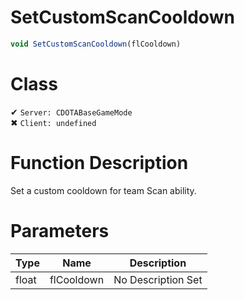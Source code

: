 # SetCustomScanCooldown
```js	
void SetCustomScanCooldown(flCooldown)
```
# Class
✔ `Server: CDOTABaseGameMode`  
✖ `Client: undefined`  

# Function Description
Set a custom cooldown for team Scan ability.
# Parameters
Type|Name|Description
--|--|--
float|flCooldown|No Description Set

